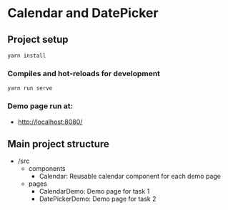 # Calendar and DatePicker

## Project setup
```
yarn install
```

### Compiles and hot-reloads for development
```
yarn run serve
```

### Demo page run at:
- [http://localhost:8080/](http://localhost:8080/)


## Main project structure

- /src
  - components
    - Calendar: Reusable calendar component for each demo page
  - pages
    - CalendarDemo: Demo page for task 1
    - DatePickerDemo: Demo page for task 2
